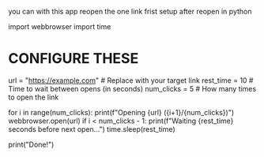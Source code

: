 you can with this app reopen the one link 
frist setup 
after reopen in python

import webbrowser
import time

# CONFIGURE THESE
url = "https://example.com"  # Replace with your target link
rest_time = 10               # Time to wait between opens (in seconds)
num_clicks = 5               # How many times to open the link

for i in range(num_clicks):
    print(f"Opening {url} ({i+1}/{num_clicks})")
    webbrowser.open(url)
    if i < num_clicks - 1:
        print(f"Waiting {rest_time} seconds before next open...")
        time.sleep(rest_time)

print("Done!")
